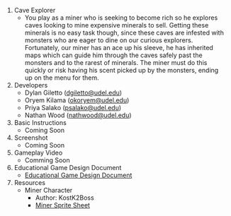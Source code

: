 1. Cave Explorer
    - You play as a miner who is seeking to become rich so he explores caves looking to mine expensive minerals to sell. Getting these minerals is no easy task though, since these caves are infested with monsters who are eager to dine on our curious explorers. Fortunately, our miner has an ace up his sleeve, he has inherited maps which can guide him through the caves safely past the monsters and to the rarest of minerals. The miner must do this quickly or risk having his scent picked up by the monsters, ending up on the menu for them.
2. Developers
    - Dylan Giletto (dgiletto@udel.edu)
    - Oryem Kilama (okoryem@udel.edu)
    - Priya Salako (psalako@udel.edu)
    - Nathan Wood (nathwood@udel.edu)
3. Basic Instructions
    - Coming Soon
4. Screenshot
    - Coming Soon
5. Gameplay Video
    - Comming Soon
6. Educational Game Design Document
    - [Educational Game Design Document](Docs/EGDD.md)
7. Resources
    - Miner Character
        - Author: KostK2Boss
        - [Miner Sprite Sheet](https://www.deviantart.com/kostk2boss/art/custom-miner-sprites-252465211)
